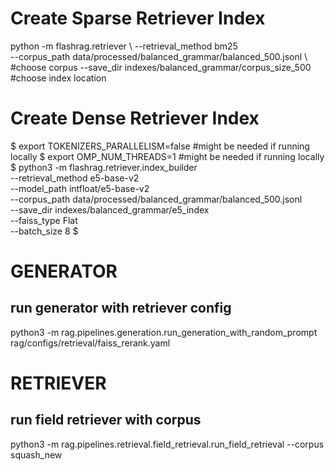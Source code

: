 # Create Sparse Retriever Index
python -m flashrag.retriever \ 
  --retrieval_method bm25 \
  --corpus_path data/processed/balanced_grammar/balanced_500.jsonl \  #choose corpus
  --save_dir indexes/balanced_grammar/corpus_size_500  #choose index location

# Create Dense Retriever Index
$ export TOKENIZERS_PARALLELISM=false  #might be needed if running locally
$ export OMP_NUM_THREADS=1 #might be needed if running locally
$ python3 -m flashrag.retriever.index_builder \
    --retrieval_method e5-base-v2 \
    --model_path intfloat/e5-base-v2 \
    --corpus_path data/processed/balanced_grammar/balanced_500.jsonl \
    --save_dir indexes/balanced_grammar/e5_index \
    --faiss_type Flat \
    --batch_size 8
$


# GENERATOR
## run generator with retriever config
python3 -m rag.pipelines.generation.run_generation_with_random_prompt rag/configs/retrieval/faiss_rerank.yaml

# RETRIEVER
## run field retriever with corpus
 python3 -m rag.pipelines.retrieval.field_retrieval.run_field_retrieval --corpus squash_new 